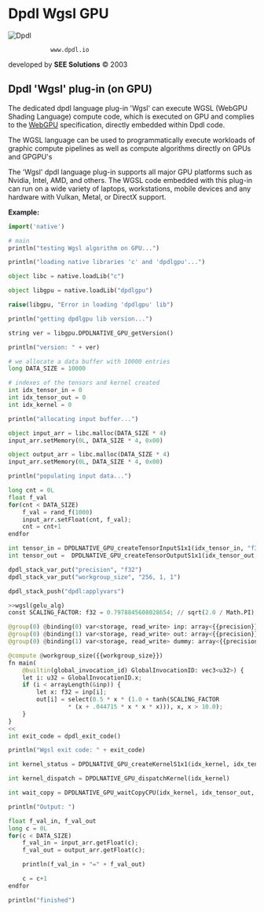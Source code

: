 # Dpdl Wgsl GPU

![Dpdl](https://www.dpdl.io/images/dpdl-io.png)

				www.dpdl.io
				

developed by
**SEE Solutions**
&copy; 2003
		

## Dpdl 'Wgsl' plug-in (on GPU)

The dedicated dpdl language plug-in 'Wgsl' can execute WGSL (WebGPU Shading Language) compute code, which is executed on GPU and complies to the [WebGPU](https://www.w3.org/TR/webgpu/) specification, directly embedded within Dpdl code.

The WGSL language can be used to programmatically execute workloads of graphic compute pipelines as well as compute algorithms directly on GPUs and GPGPU's

The 'Wgsl' dpdl language plug-in supports all major GPU platforms such as Nvidia, Intel, AMD, and others. The WGSL code embedded with this plug-in can run on a wide variety of laptops, workstations, mobile devices and any hardware with Vulkan, Metal, or DirectX support.


**Example:**
```python
import('native')

# main
println("testing Wgsl algorithm on GPU...")

println("loading native libraries 'c' and 'dpdlgpu'...")

object libc = native.loadLib("c")

object libgpu = native.loadLib("dpdlgpu")

raise(libgpu, "Error in loading 'dpdlgpu' lib")

println("getting dpdlgpu lib version...")

string ver = libgpu.DPDLNATIVE_GPU_getVersion()

println("version: " + ver)

# we allocate a data buffer with 10000 entries
long DATA_SIZE = 10000

# indexes of the tensors and kernel created
int idx_tensor_in = 0
int idx_tensor_out = 0
int idx_kernel = 0

println("allocating input buffer...")

object input_arr = libc.malloc(DATA_SIZE * 4)
input_arr.setMemory(0L, DATA_SIZE * 4, 0x00)

object output_arr = libc.malloc(DATA_SIZE * 4)
input_arr.setMemory(0L, DATA_SIZE * 4, 0x00)

println("populating input data...")

long cnt = 0L
float f_val
for(cnt < DATA_SIZE)
	f_val = rand_f(1000)
	input_arr.setFloat(cnt, f_val);
	cnt = cnt+1
endfor

int tensor_in = DPDLNATIVE_GPU_createTensorInputS1x1(idx_tensor_in, "f32", DATA_SIZE, input_arr)
int tensor_out =  DPDLNATIVE_GPU_createTensorOutputS1x1(idx_tensor_out, "f32", DATA_SIZE)

dpdl_stack_var_put("precision", "f32")
dpdl_stack_var_put("workgroup_size", "256, 1, 1")

dpdl_stack_push("dpdl:applyvars")

>>wgsl(gelu_alg)
const SCALING_FACTOR: f32 = 0.7978845608028654; // sqrt(2.0 / Math.PI)

@group(0) @binding(0) var<storage, read_write> inp: array<{{precision}}>;
@group(0) @binding(1) var<storage, read_write> out: array<{{precision}}>;
@group(0) @binding(1) var<storage, read_write> dummy: array<{{precision}}>;

@compute @workgroup_size({{workgroup_size}})
fn main(
    @builtin(global_invocation_id) GlobalInvocationID: vec3<u32>) {
    let i: u32 = GlobalInvocationID.x;
    if (i < arrayLength(&inp)) {
        let x: f32 = inp[i];
        out[i] = select(0.5 * x * (1.0 + tanh(SCALING_FACTOR
                 * (x + .044715 * x * x * x))), x, x > 10.0);
    }
}
<<
int exit_code = dpdl_exit_code()

println("Wgsl exit code: " + exit_code)

int kernel_status = DPDLNATIVE_GPU_createKernelS1x1(idx_kernel, idx_tensor_in, idx_tensor_out, DATA_SIZE)

int kernel_dispatch = DPDLNATIVE_GPU_dispatchKernel(idx_kernel)

int wait_copy = DPDLNATIVE_GPU_waitCopyCPU(idx_kernel, idx_tensor_out, output_arr, DATA_SIZE)

println("Output: ")

float f_val_in, f_val_out
long c = 0L
for(c < DATA_SIZE)
	f_val_in = input_arr.getFloat(c);
	f_val_out = output_arr.getFloat(c);

	println(f_val_in + "=" + f_val_out)

	c = c+1
endfor

println("finished")
```



